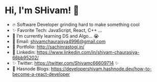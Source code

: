# Hi, I'm SHivam! 👋
* 🔥 Software Developer grinding hard to make something cool
* ✨ Favorite Tech: JavaScript, React, C++ ...
* 📓 I’m currently learning DS and Algo... 😭
* 📧 Email: shivamchauraisya4996@gmail.com
* 🎨 Portfolio: http://sachinrastogi.in/
* 💼 Linkedin: https://www.linkedin.com/in/shivam-chaurasiya-66bb95202/
* ✨ Twitter: https://twitter.com/Shivamc66609714 ✨
* 🧑‍ Hasnode Blogs: https://developershivam.hashnode.dev/how-to-become-a-react-developer


                                  

